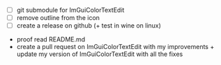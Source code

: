 - [ ] git submodule for ImGuiColorTextEdit
- [ ] remove outline from the icon
- [ ] create a release on github (+ test in wine on linux)

- proof read README.md
- create a pull request on ImGuiColorTextEdit with my improvements + update my version of ImGuiColorTextEdit with all the fixes